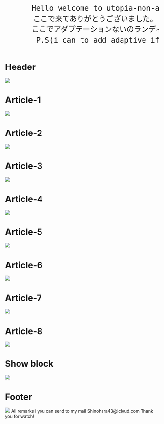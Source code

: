 <html>
  <header>
    <pre style="font-size:18pt;">
      Hello welcome to utopia-non-adaptive for mobile landing page
      ここで来てありがとうございました。
      ここでアダプテーションないのランディングページ(携帯アダプテーションはない）ページ
       P.S(i can to add adaptive if need　・　必要ならやります)
</pre>
  </header>
<div style="">
<h1>Header</h1>
<img src="https://github.com/ShineBulate/utopia-non-adaptive-landing/assets/89338809/d06f32c8-bbf4-4984-af37-c7ce1a8df2f6/">
</div>
<div style="">
<h1>Article-1</h1>
  <img src="https://github.com/ShineBulate/utopia-non-adaptive-landing/assets/89338809/4d5355aa-372e-4a3d-bcd1-679c3c5f01f4/">

  <h1>Article-2</h1>
  <img src="https://github.com/ShineBulate/utopia-non-adaptive-landing/assets/89338809/fc8c59c5-b7e7-4512-aa3b-d42a87cafbd9/">
  
  <h1>Article-3</h1>
  <img src="https://github.com/ShineBulate/utopia-non-adaptive-landing/assets/89338809/db382bf5-3024-4f13-b41f-7cada7ad4a8a/">

  <h1>Article-4</h1>
  <img src="https://github.com/ShineBulate/utopia-non-adaptive-landing/assets/89338809/49401312-4ab0-4c6f-b9d6-be049cc752a5/">

  <h1>Article-5</h1>
  <img src="https://github.com/ShineBulate/utopia-non-adaptive-landing/assets/89338809/953f0e21-9770-4032-b1e8-3781e1c038ab/">

  <h1>Article-6</h1>
  <img src="https://github.com/ShineBulate/utopia-non-adaptive-landing/assets/89338809/ac4ec417-52a9-419a-903e-8813c10681dd/">

  <h1>Article-7</h1>
  <img src="https://github.com/ShineBulate/utopia-non-adaptive-landing/assets/89338809/6d0d72a8-c114-4398-b521-f3c6f135c042/">

  <h1>Article-8</h1>
  <img src="https://github.com/ShineBulate/utopia-non-adaptive-landing/assets/89338809/2e3e013a-d217-4cf6-9b83-b49a13ca1ee7/">

<h1>Show block</h1>
  <img src="https://github.com/ShineBulate/utopia-non-adaptive-landing/assets/89338809/400a75a8-b673-4870-b0d6-232c3ae4535d/">
  
  <h1>Footer</h1>
  <img src="https://github.com/ShineBulate/utopia-non-adaptive-landing/assets/89338809/3c9bd208-1062-441e-b567-ef55cd67a3fc/">
  
<span style="forn-size:16pt;">
  All remarks i you can send to my mail Shinohara43@icloud.com
  Thank you for watch!
</span>
</div>
</html>
